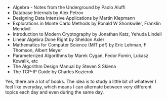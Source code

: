 - Algebra - Notes from the Underground by Paolo Aluffi
- Database Internals by Alex Petrov
- Designing Data Intensive Applications by Martin Klepmann
- Explorations in Monte Carlo Methods by Ronald W Shonkwiler, Franklin Mendivil
- Introduction to Modern Cryptography by Jonathan Katz, Yehuda Lindell
- Linear Algebra Done Right by Sheldon Axler
- Mathematics for Computer Science (MIT pdf) by Eric Lehman, F Thomson, Albert Meyer
- Parameterized Algorithms by Marek Cygan, Fedor Fomin, Lukasz Kowalik, etc
- The Algorithm Design Manual by Steven S Skiena
- The TCP-IP Guide by Charles Kozierok

Yes, there are a lot of books.
The idea is to study a little bit of whatever I feel like everyday, which means I can alternate between very different topics each day and even during the same day.